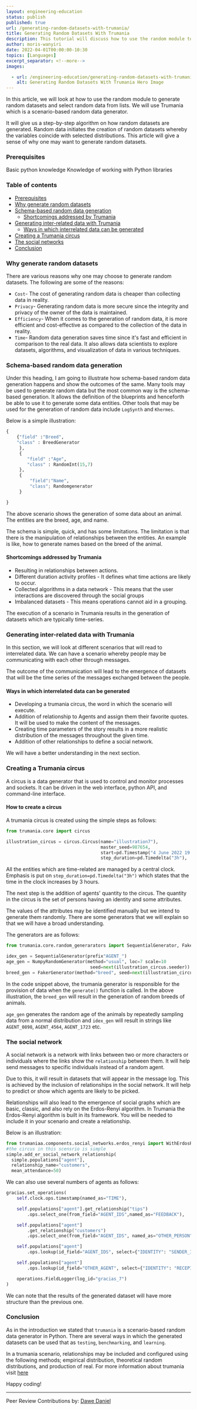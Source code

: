 ```yaml
---
layout: engineering-education
status: publish
published: true
url: /generating-random-datasets-with-trumania/
title: Generating Random Datasets With Trumania
description: This tutorial will discuss how to use the random module to generate random datasets and select random data from lists.
author: moris-wanyiri
date: 2022-04-01T00:00:00-10:30
topics: [Languages]
excerpt_separator: <!--more-->
images:

  - url: /engineering-education/generating-random-datasets-with-trumania/hero.png
    alt: Generating Random Datasets With Trumania Hero Image
---
```

In this article, we will look at how to use the random module to generate random datasets and select random data from lists. We will use Trumania which is a scenario-based random data generator. 
<!--more-->
It will give us a step-by-step algorithm on how random datasets are generated. Random data initiates the creation of random datasets whereby the variables coincide with selected distributions. This article will give a sense of why one may want to generate random datasets.

### Prerequisites
Basic python knowledge
Knowledge of working with Python libraries

### Table of contents
- [Prerequisites](#prerequisites)
- [Why generate random datasets](#why-generete-random-datasets)
- [Schema-based random data generation](#schemabased-random-data-generation)
  - [Shortcomings addressed by Trumania](#shortcomings-addressed-by-trumania)
- [Generating inter-related data with Trumania](#generating-inter-related-data-with-trumania)
  - [Ways in which interrelated data can be generated](#ways-in-which-interrelated-data-can-be-generated)
- [Creating a Trumania circus](#creating-a-trumania-circus)
- [The social networks](#the-social-network)
- [Conclusion](#conclusion)

### Why generate random datasets
There are various reasons why one may choose to generate random datasets. The following are some of the reasons:
- `Cost`- The cost of generating random data is cheaper than collecting data in reality.
- `Privacy`- Generating random data is more secure since the integrity and privacy of the owner of the data is maintained.
- `Efficiency`- When it comes to the generation of random data, it is more efficient and cost-effective as compared to the collection of the data in reality.
- `Time`- Random data generation saves time since it's fast and efficient in comparison to the real data. It also allows data scientists to explore datasets, algorithms, and visualization of data in various techniques.

### Schema-based random data generation
Under this heading, I am going to illustrate how schema-based random data generation happens and show the outcomes of the same. Many tools may be used to generate random data but the most common way is the schema-based generation. It allows the definition of the blueprints and henceforth be able to use it to generate some data entities. Other tools that may be used for the generation of random data include `LogSynth` and `Khermes`.

Below is a simple illustration:

```python
{
    {"field" :"Breed",
    "class" : BreedGenerator
     },
     {
        "field" :"Age",
        "class" : RandomInt(15,7)
     },
     {
         "field":"Name",
         "class"; Randomgenerator
     }

}
```

The above scenario shows the generation of some data about an animal. The entities are the breed, age, and name. 

The schema is simple, quick, and has some limitations. The limitation is that there is the manipulation of relationships between the entities. An example is like, how to generate names based on the breed of the animal.

#### Shortcomings addressed by Trumania
- Resulting in relationships between actions.
- Different duration activity profiles - It defines what time actions are likely to occur.
- Collected algorithms in a data network - This means that the user interactions are discovered through the social groups
- Imbalanced datasets - This means operations cannot aid in a grouping.

The execution of a scenario in Trumania results in the generation of datasets which are typically time-series.

### Generating inter-related data with Trumania
In this section, we will look at different scenarios that will read to interrelated data. We can have a scenario whereby people may be communicating with each other through messages. 

The outcome of the communication will lead to the emergence of datasets that will be the time series of the messages exchanged between the people.

#### Ways in which interrelated data can be generated
- Developing a trumania circus, the word in which the scenario will execute.
- Addition of relationship to Agents and assign them their favorite quotes. It will be used to make the content of the messages.
- Creating time parameters of the story results in a more realistic distribution of the messages throughout the given time.
- Addition of other relationships to define a social network.

We will have a better understanding in the next section.

### Creating a Trumania circus
A circus is a data generator that is used to control and monitor processes and sockets. It can be driven in the web interface, python API, and command-line interface.

#### How to create a circus
A trumania circus is created using the simple steps as follows:

```python
from trumania.core import circus

illustration_circus = circus.Circus(name="illustration7"),
                                    master_seed=987654,
                                    start=pd.Timestamp("4 June 2022 19:00"),
                                    step_duration=pd.Timedelta("3h"),
```

All the entities which are time-related are managed by a central clock. Emphasis is put on `step_duration=pd.Timedelta("3h")` which states that the time in the clock increases by 3 hours.

The next step is the addition of agents' quantity to the circus. The quantity in the circus is the set of persons having an identity and some attributes. 

The values of the attributes may be identified manually but we intend to generate them randomly. There are some generators that we will explain so that we will have a broad understanding. 

The generators are as follows:

```python
from trumania.core.random_generarators import SequentialGenerator, FakerGenerator, NumpyRandomGenerator

idex_gen = SequentialGenerator(prefix"AGENT_")
age_gen = NumpyRandomGenerator(method="usual", loc=7 scale=10
                                seed=next(illustration_circus.seeder))
breed_gen = FakerGenerator(method="breed", seed=next(illustration_circus.seeder))
```

In the code snippet above, the trumania generator is responsible for the provision of data when the `generate()` function is called. In the above illustration, the `breed_gen` will result in the generation of random breeds of animals.

`age_gen` generates the random age of the animals by repeatedly sampling data from a normal distribution and `idex_gen` will result in strings like `AGENT_0898`, `AGENT_4564`, `AGENT_1723` etc.

### The social network
A social network is a network with links between two or more characters or individuals where the links show the `relationship` between them. It will help send messages to specific individuals instead of a random agent. 

Due to this, it will result in datasets that will appear in the message log. This is achieved by the inclusion of relationships in the social network. It will help to predict or show which agents are likely to be picked. 

Relationships will also lead to the emergence of social graphs which are basic, classic, and also rely on the Erdos-Renyi algorithm. In Trumania the Erdos-Renyi algorithm is built in its framework. You will be needed to include it in your scenario and create a relationship. 

Below is an illustration:

```python
from trumaniaa.components.social_networks.erdos_renyi import WithErdosRenyi
#the circus in this scensrio is simple
simple.add_er_social_network_relationship(
  simple.populations["agent"],
  relationship_name="customers",
  mean_attendance=50)
```

We can also use several numbers of agents as follows:

```python
gracias.set_operations(
    self.clock.ops.timestamp(named_as="TIME"),

    self.populations["agent"].get_relationship("tips")
        .ops.select_one(from_field="AGENT_IDS",named_as="FEEDBACK"),

    self.populations["agent"]
        .get_relationship("customers")
        .ops.select_one(from_field="AGENT_IDS", named_as="OTHER_PERSON"),

    self.populations["agent"]
        .ops.lookup(id_field="AGENT_IDS", select={"IDENTITY": "SENDER_IDENTITY"}),

    self.populations["agent"]
        .ops.lookup(id_field="OTHER_AGENT", select={"IDENTITY": "RECEPIENT_IDENTITY"}),

    operations.FieldLogger(log_id="gracias_7")
)
```

We can note that the results of the generated dataset will have more structure than the previous one.

### Conclusion
As in the introduction we stated that `trumania` is a scenario-based random data generator in Python. There are several ways in which the generated datasets can be used that as `testing`, `benchmarking`, and `learning`.

In a trumania scenario, relationships may be included and configured using the following methods; empirical distribution, theoretical random distributions, and production of real. For more information about trumania visit [here](https://github.com/RealImpactAnalytics/trumania)

Happy coding!

---
Peer Review Contributions by: [Dawe Daniel](/engineering-education/authors/dawe-daniel/)